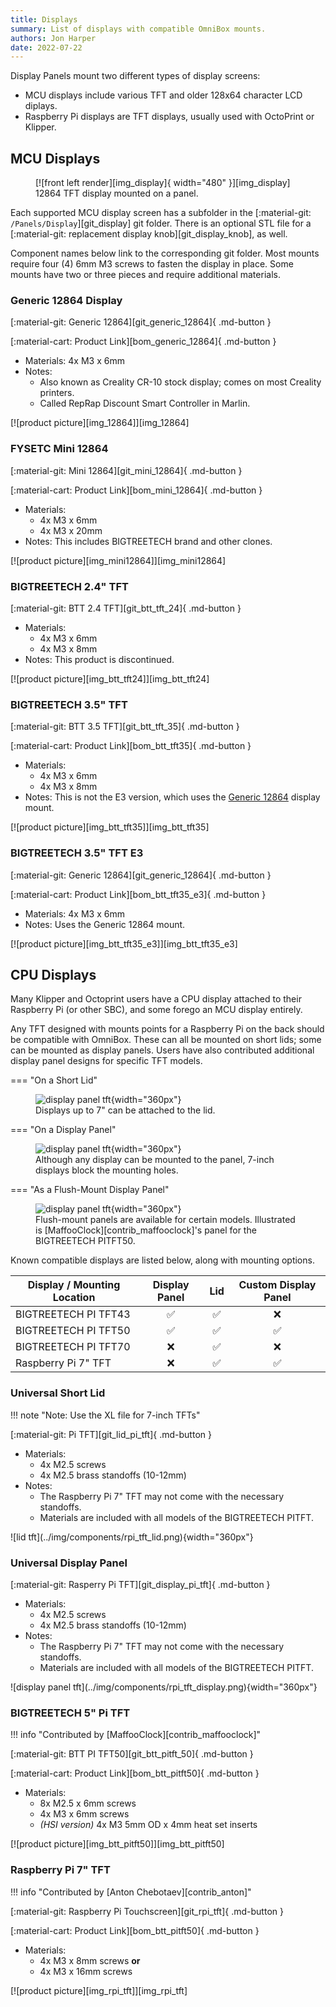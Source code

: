 ```yaml
---
title: Displays
summary: List of displays with compatible OmniBox mounts.
authors: Jon Harper
date: 2022-07-22
---
```


Display Panels mount two different types of display screens:

- MCU displays include various TFT and older 128x64 character LCD diplays.
- Raspberry Pi displays are TFT displays, usually used with OctoPrint or Klipper.

## MCU Displays

<figure markdown>
  [![front left render][img_display]{ width="480" }][img_display]
  <figcaption>12864 TFT display mounted on a panel.</figcaption>
</figure>

Each supported MCU display screen has a subfolder in the [:material-git: `/Panels/Display`][git_display] git folder. There is an optional STL file for a [:material-git: replacement display knob][git_display_knob], as well.

Component names below link to the corresponding git folder. Most mounts require four (4) 6mm M3 screws to fasten the display in place. Some mounts have two or three pieces and require additional materials.

<!-- Template 
<div markdown class="jh-grid-container jh-grid-2">
<div markdown class="jh-grid-para">
[:material-git: Files][git_]{ .md-button }

[:material-cart: Product Link][bom_]{ .md-button }

- Materials:
- Notes:
</div>
<div markdown class="jh-grid-img">
[![product picture][img_]][img_]
</div>
</div>
-->

 
### Generic 12864 Display

<div markdown class="jh-grid-container jh-grid-2">
<div markdown class="jh-grid-para">
[:material-git: Generic 12864][git_generic_12864]{ .md-button }

[:material-cart: Product Link][bom_generic_12864]{ .md-button }

- Materials: 4x M3 x 6mm
- Notes: 
    - Also known as Creality CR-10 stock display; comes on most Creality printers.
    - Called RepRap Discount Smart Controller in Marlin.
</div>
<div markdown class="jh-grid-img">
[![product picture][img_12864]][img_12864]
</div>
</div>

### FYSETC Mini 12864

<div markdown class="jh-grid-container jh-grid-2">
<div markdown class="jh-grid-para">
[:material-git: Mini 12864][git_mini_12864]{ .md-button }

[:material-cart: Product Link][bom_mini_12864]{ .md-button }

- Materials: 
    - 4x M3 x 6mm
    - 4x M3 x 20mm
- Notes: This includes BIGTREETECH brand and other clones.
</div>
<div markdown class="jh-grid-img">
[![product picture][img_mini12864]][img_mini12864]
</div>
</div>

### BIGTREETECH 2.4" TFT

<div markdown class="jh-grid-container jh-grid-2">
<div markdown class="jh-grid-para">
[:material-git: BTT 2.4 TFT][git_btt_tft_24]{ .md-button }

- Materials: 
    - 4x M3 x 6mm
    - 4x M3 x 8mm
- Notes: This product is discontinued.
</div>
<div markdown class="jh-grid-img">
[![product picture][img_btt_tft24]][img_btt_tft24]
</div>
</div>

### BIGTREETECH 3.5" TFT

<div markdown class="jh-grid-container jh-grid-2">
<div markdown class="jh-grid-para">
[:material-git: BTT 3.5 TFT][git_btt_tft_35]{ .md-button }

[:material-cart: Product Link][bom_btt_tft35]{ .md-button }

- Materials: 
    - 4x M3 x 6mm
    - 4x M3 x 8mm
- Notes: This is not the E3 version, which uses the [Generic 12864](#generic-12864-display) display mount. 
</div>
<div markdown class="jh-grid-img">
[![product picture][img_btt_tft35]][img_btt_tft35]
</div>
</div>

### BIGTREETECH 3.5" TFT E3

<div markdown class="jh-grid-container jh-grid-2">
<div markdown class="jh-grid-para">
[:material-git: Generic 12864][git_generic_12864]{ .md-button }

[:material-cart: Product Link][bom_btt_tft35_e3]{ .md-button }

- Materials: 4x M3 x 6mm
- Notes: Uses the Generic 12864 mount.

</div>
<div markdown class="jh-grid-img">
[![product picture][img_btt_tft35_e3]][img_btt_tft35_e3]
</div>
</div>

## CPU Displays

Many Klipper and Octoprint users have a CPU display attached to their Raspberry Pi (or other SBC), and some forego an MCU display entirely.

Any TFT designed with mounts points for a Raspberry Pi on the back should be compatible with OmniBox. These can all be mounted on short lids; some can be mounted as display panels. Users have also contributed additional display panel designs for specific TFT models.

=== "On a Short Lid"
    <figure markdown>
    ![display panel tft](../img/components/rpi_tft_lid.png){width="360px"}
    <figcaption markdown>Displays up to 7" can be attached to the lid.</figcaption>
    </figure>
=== "On a Display Panel"
    <figure markdown>
    ![display panel tft](../img/components/rpi_tft_display.png){width="360px"}
    <figcaption markdown>Although any display can be mounted to the panel, 7-inch displays block the mounting holes.</figcaption>
    </figure>
=== "As a Flush-Mount Display Panel"
    <figure markdown>
    ![display panel tft](../img/components/rpi_tft_display_flush.png){width="360px"}
    <figcaption markdown>Flush-mount panels are available for certain models. Illustrated is [MaffooClock][contrib_maffooclock]'s panel for the BIGTREETECH PITFT50.</figcaption>
    </figure>

Known compatible displays are listed below, along with mounting options.

| Display / Mounting Location | Display Panel      | Lid                | Custom Display Panel |
|-----------------------------|:------------------:|:------------------:|:--------------------:|
| BIGTREETECH PI TFT43        | :white_check_mark: | :white_check_mark: | :x:                  |
| BIGTREETECH PI TFT50        | :white_check_mark: | :white_check_mark: | :white_check_mark:   |
| BIGTREETECH PI TFT70        | :x:                | :white_check_mark: | :x:                  |
| Raspberry Pi 7" TFT         | :x:                | :white_check_mark: | :white_check_mark:   |

### Universal Short Lid

<div markdown class="jh-grid-container jh-grid-2">
<div markdown class="jh-grid-para">

!!! note "Note: Use the XL file for 7-inch TFTs"

[:material-git: Pi TFT][git_lid_pi_tft]{ .md-button }

- Materials:
    - 4x M2.5 screws
    - 4x M2.5 brass standoffs (10-12mm)
- Notes:
    - The Raspberry Pi 7" TFT may not come with the necessary standoffs.
    - Materials are included with all models of the BIGTREETECH PITFT.
</div>
<div markdown class="jh-grid-img">
![lid tft](../img/components/rpi_tft_lid.png){width="360px"}
</div>
</div>

### Universal Display Panel

<div markdown class="jh-grid-container jh-grid-2">
<div markdown class="jh-grid-para">
[:material-git: Rasperry Pi TFT][git_display_pi_tft]{ .md-button }

- Materials:
    - 4x M2.5 screws
    - 4x M2.5 brass standoffs (10-12mm)
- Notes:
    - The Raspberry Pi 7" TFT may not come with the necessary standoffs.
    - Materials are included with all models of the BIGTREETECH PITFT.

</div>
<div markdown class="jh-grid-img">
![display panel tft](../img/components/rpi_tft_display.png){width="360px"}
</div>
</div>

### BIGTREETECH 5" Pi TFT

<div markdown class="jh-grid-container jh-grid-2">
<div markdown class="jh-grid-para">
!!! info "Contributed by [MaffooClock][contrib_maffooclock]"

[:material-git: BTT PI TFT50][git_btt_pitft_50]{ .md-button }

[:material-cart: Product Link][bom_btt_pitft50]{ .md-button }

- Materials:
    - 8x M2.5 x 6mm screws
    - 4x M3 x 6mm screws
    - *(HSI version)* 4x M3 5mm OD x 4mm heat set inserts

</div>
<div markdown class="jh-grid-img">
[![product picture][img_btt_pitft50]][img_btt_pitft50]
</div>
</div>

### Raspberry Pi 7" TFT

<div markdown class="jh-grid-container jh-grid-2">
<div markdown class="jh-grid-para">
!!! info "Contributed by [Anton Chebotaev][contrib_anton]"

[:material-git: Raspberry Pi Touchscreen][git_rpi_tft]{ .md-button }

[:material-cart: Product Link][bom_btt_pitft50]{ .md-button }

- Materials:
    - 4x M3 x 8mm screws **or**
    - 4x M3 x 16mm screws

</div>
<div markdown class="jh-grid-img">
[![product picture][img_rpi_tft]][img_rpi_tft]
</div>
</div>


[img_display]: ../img/components/display.png
[img_btt_tft35_e3]: ../img/parts/btt_35tft_e3.jpg
[img_12864]: ../img/parts/classic_12864.jpg
[img_mini12864]: ../img/parts/mini12864.jpg
[img_btt_tft24]: ../img/parts/btt_tft_2.4.jpg
[img_btt_tft35]: ../img/parts/btt_tft_3.5.jpg
[img_btt_pitft50]: ../img/parts/btt_pitft_5.0.jpg
[img_rpi_tft]: ../img/parts/rpi_tft.jpg